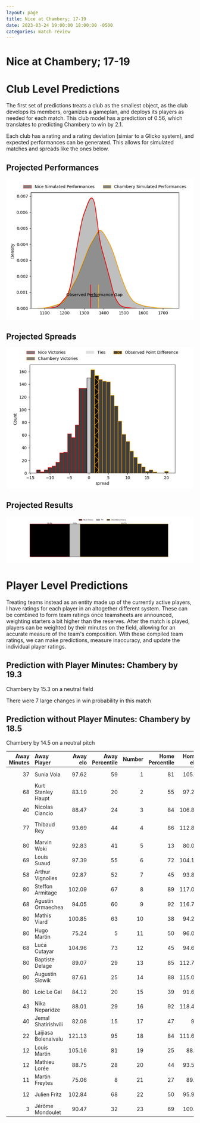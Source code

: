```yaml
---  
layout: page  
title: Nice at Chambery; 17-19  
date: 2023-03-24 19:00:00 18:00:00 -0500  
categories: match review  
---
```

# Nice at Chambery; 17-19

# Club Level Predictions


The first set of predictions treats a club as the smallest object, as the club develops its members, organizes a gameplan, and deploys its players as needed for each match. This club model has a prediction of 0.56, which translates to predicting Chambery to win by 2.1.

Each club has a rating and a rating deviation (simiar to a Glicko system), and expected performances can be generated. This allows for simulated matches and spreads like the ones below.
## Projected Performances


![Projected Performances](plots/performances_2023-03-24-Chambery-Nice.png)
## Projected Spreads


![Projected Spreads](plots/spreads_2023-03-24-Chambery-Nice.png)
## Projected Results


![Projected Results](plots/resultbar_2023-03-24-Chambery-Nice.png)
# Player Level Predictions


Treating teams instead as an entity made up of the currently active players, I have ratings for each player in an altogether different system. These can be combined to form team ratings once teamsheets are announced, weighting starters a bit higher than the reserves. After the match is played, players can be weighted by their minutes on the field, allowing for an accurate measure of the team's composition. With these compiled team ratings, we can make predictions, measure inaccuracy, and update the individual player ratings.
## Prediction with Player Minutes: Chambery by 19.3


Chambery by 15.3 on a neutral field

There were 7 large changes in win probability in this match
## Prediction without Player Minutes: Chambery by 18.5


Chambery by 14.5 on a neutral pitch



|   Away Minutes | Away Player          |   Away elo |   Away Percentile |   Number |   Home Percentile |   Home elo | Home Player          |   Home Minutes |
|---------------:|:---------------------|-----------:|------------------:|---------:|------------------:|-----------:|:---------------------|---------------:|
|             37 | Sunia Vola           |      97.62 |                59 |        1 |                81 |     105.3  | Géraud Clermont      |             65 |
|             68 | Kurt Stanley Haupt   |      83.19 |                20 |        2 |                55 |      97.22 | Julien Primault      |             65 |
|             40 | Nicolas Ciancio      |      88.47 |                24 |        3 |                84 |     106.87 | Giorgi Pertaia       |             73 |
|             77 | Thibaud Rey          |      93.69 |                44 |        4 |                86 |     112.88 | Jean-Baptiste Grenod |             80 |
|             80 | Marvin Woki          |      92.83 |                41 |        5 |                13 |      80.02 | Romain Guyot         |             80 |
|             69 | Louis Suaud          |      97.39 |                55 |        6 |                72 |     104.11 | Matheo Triki         |             58 |
|             58 | Arthur Vignolles     |      92.87 |                52 |        7 |                45 |      93.89 | Colin Lebian         |             73 |
|             80 | Steffon Armitage     |     102.09 |                67 |        8 |                89 |     117.05 | Thomas Coignat       |             80 |
|             68 | Agustin Ormaechea    |      94.05 |                60 |        9 |                92 |     116.76 | Thibault Dufau       |             71 |
|             80 | Mathis Viard         |     100.85 |                63 |       10 |                38 |      94.29 | Victor Pisano        |             80 |
|             80 | Hugo Martin          |      75.24 |                 5 |       11 |                50 |      96.09 | Maewen Sao           |             80 |
|             68 | Luca Cutayar         |     104.96 |                73 |       12 |                45 |      94.65 | Mickael Blanc        |             80 |
|             80 | Baptiste Delage      |      89.07 |                29 |       13 |                85 |     112.76 | Vereniki Goneva      |             80 |
|             80 | Augustin Slowik      |      87.61 |                25 |       14 |                88 |     115.07 | Arthur Nennig        |             58 |
|             80 | Loic Le Gal          |      84.12 |                20 |       15 |                39 |      91.67 | Jules Dorrival       |             59 |
|             43 | Nika Neparidze       |      88.01 |                29 |       16 |                92 |     118.49 | Corentin Astier      |             22 |
|             40 | Jemal Shatirishvili  |      82.08 |                15 |       17 |                47 |      96    | Thibault Moreno      |             22 |
|             22 | Laijiasa Bolenaivalu |     121.13 |                95 |       18 |                84 |     111.61 | Thomas Hecquet       |             21 |
|             12 | Louis Martin         |     105.16 |                81 |       19 |                25 |      88.4  | Luka Begic           |             15 |
|             12 | Mathieu Lorée        |      88.75 |                28 |       20 |                44 |      93.53 | Fabio Gonzalez       |             15 |
|             11 | Martin Freytes       |      75.06 |                 8 |       21 |                27 |      89.3  | Dylan Nocete         |              9 |
|             12 | Julien Fritz         |     102.84 |                68 |       22 |                50 |      95.94 | Steevy Cerqueira     |              7 |
|              3 | Jérôme Mondoulet     |      90.47 |                32 |       23 |                69 |     100.5  | Nail Audoire         |              7 |

